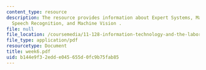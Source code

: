 ```yaml
---
content_type: resource
description: The resource provides information about Expert Systems, Machine Learning,
  Speech Recognition, and Machine Vision .
file: null
file_location: /coursemedia/11-128-information-technology-and-the-labor-market-spring-2005/b144e9f32edde045655d0fc9b75fab85_week6.pdf
file_type: application/pdf
resourcetype: Document
title: week6.pdf
uid: b144e9f3-2edd-e045-655d-0fc9b75fab85
---
```

